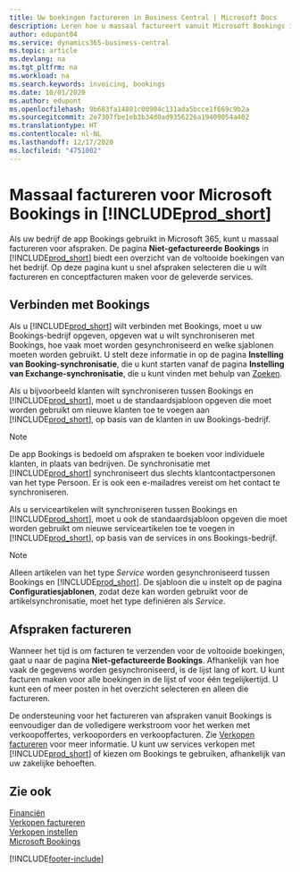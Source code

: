 ```yaml
---
title: Uw boekingen factureren in Business Central | Microsoft Docs
description: Leren hoe u massaal factureert vanuit Microsoft Bookings in Business Central.
author: edupont04
ms.service: dynamics365-business-central
ms.topic: article
ms.devlang: na
ms.tgt_pltfrm: na
ms.workload: na
ms.search.keywords: invoicing, bookings
ms.date: 10/01/2020
ms.author: edupont
ms.openlocfilehash: 9b683fa14801c00904c131ada5bcce1f669c9b2a
ms.sourcegitcommit: 2e7307fbe1eb3b34d0ad9356226a19409054a402
ms.translationtype: HT
ms.contentlocale: nl-NL
ms.lasthandoff: 12/17/2020
ms.locfileid: "4751002"
---
```

# <a name="bulk-invoicing-for-microsoft-bookings-in-prod_short"></a>Massaal factureren voor Microsoft Bookings in [!INCLUDE[prod_short](includes/prod_short.md)]
Als uw bedrijf de app Bookings gebruikt in Microsoft 365, kunt u massaal factureren voor afspraken. De pagina **Niet-gefactureerde Bookings** in [!INCLUDE[prod_short](includes/prod_short.md)] biedt een overzicht van de voltooide boekingen van het bedrijf. Op deze pagina kunt u snel afspraken selecteren die u wilt factureren en conceptfacturen maken voor de geleverde services.  

## <a name="connect-to-bookings"></a>Verbinden met Bookings
Als u [!INCLUDE[prod_short](includes/prod_short.md)] wilt verbinden met Bookings, moet u uw Bookings-bedrijf opgeven, opgeven wat u wilt synchroniseren met Bookings, hoe vaak moet worden gesynchroniseerd en welke sjablonen moeten worden gebruikt. U stelt deze informatie in op de pagina **Instelling van Booking-synchronisatie**, die u kunt starten vanaf de pagina **Instelling van Exchange-synchronisatie**, die u kunt vinden met behulp van [Zoeken](ui-search.md).  

Als u bijvoorbeeld klanten wilt synchroniseren tussen Bookings en [!INCLUDE[prod_short](includes/prod_short.md)], moet u de standaardsjabloon opgeven die moet worden gebruikt om nieuwe klanten toe te voegen aan [!INCLUDE[prod_short](includes/prod_short.md)], op basis van de klanten in uw Bookings-bedrijf.  

> [!NOTE]
> De app Bookings is bedoeld om afspraken te boeken voor individuele klanten, in plaats van bedrijven. De synchronisatie met [!INCLUDE[prod_short](includes/prod_short.md)] synchroniseert dus slechts klantcontactpersonen van het type Persoon. Er is ook een e-mailadres vereist om het contact te synchroniseren.  

Als u serviceartikelen wilt synchroniseren tussen Bookings en [!INCLUDE[prod_short](includes/prod_short.md)], moet u ook de standaardsjabloon opgeven die moet worden gebruikt om nieuwe serviceartikelen toe te voegen in [!INCLUDE[prod_short](includes/prod_short.md)], op basis van de services in ons Bookings-bedrijf.  

> [!NOTE]
> Alleen artikelen van het type *Service* worden gesynchroniseerd tussen Bookings en [!INCLUDE[prod_short](includes/prod_short.md)]. De sjabloon die u instelt op de pagina **Configuratiesjablonen**, zodat deze kan worden gebruikt voor de artikelsynchronisatie, moet het type definiëren als *Service*.

## <a name="invoice-appointments"></a>Afspraken factureren
Wanneer het tijd is om facturen te verzenden voor de voltooide boekingen, gaat u naar de pagina **Niet-gefactureerde Bookings**. Afhankelijk van hoe vaak de gegevens worden gesynchroniseerd, is de lijst lang of kort. U kunt facturen maken voor alle boekingen in de lijst of voor één tegelijkertijd. U kunt een of meer posten in het overzicht selecteren en alleen die factureren.  

De ondersteuning voor het factureren van afspraken vanuit Bookings is eenvoudiger dan de volledigere werkstroom voor het werken met verkoopoffertes, verkooporders en verkoopfacturen. Zie [Verkopen factureren](sales-how-invoice-sales.md) voor meer informatie. U kunt uw services verkopen met [!INCLUDE[prod_short](includes/prod_short.md)] of kiezen om Bookings te gebruiken, afhankelijk van uw zakelijke behoeften.  

## <a name="see-also"></a>Zie ook
[Financiën](finance.md)  
[Verkopen factureren](sales-how-invoice-sales.md)  
[Verkopen instellen](sales-setup-sales.md)  
[Microsoft Bookings](https://products.office.com/business/scheduling-and-booking-app)  


[!INCLUDE[footer-include](includes/footer-banner.md)]
